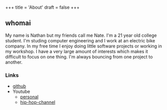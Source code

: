 +++
title = 'About'
draft = false
+++

## whomai

My name is Nathan but my friends call me Nate. I'm a 21 year old college student. I'm studing computer engineering and I work at an electric bike company. In my free time I enjoy doing little software projects or working in my workshop. I have a very large amount of interests which makes it difficult to focus on one thing. I'm always bouncing from one project to another.  


### Links

 - [github](https://github.com/nate0m)
 - Youtube
    - [personal](https://www.youtube.com/@nate00m) 
    - [hip-hop-channel](https://www.youtube.com/@Hipothesis)

